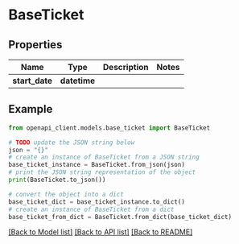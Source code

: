 # BaseTicket


## Properties

Name | Type | Description | Notes
------------ | ------------- | ------------- | -------------
**start_date** | **datetime** |  | 

## Example

```python
from openapi_client.models.base_ticket import BaseTicket

# TODO update the JSON string below
json = "{}"
# create an instance of BaseTicket from a JSON string
base_ticket_instance = BaseTicket.from_json(json)
# print the JSON string representation of the object
print(BaseTicket.to_json())

# convert the object into a dict
base_ticket_dict = base_ticket_instance.to_dict()
# create an instance of BaseTicket from a dict
base_ticket_from_dict = BaseTicket.from_dict(base_ticket_dict)
```
[[Back to Model list]](../README.md#documentation-for-models) [[Back to API list]](../README.md#documentation-for-api-endpoints) [[Back to README]](../README.md)



